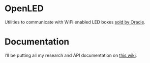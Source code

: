 OpenLED
=======

Utilities to communicate with WiFi enabled LED boxes [sold by Oracle](http://www.oraclelights.com/automotive-lighting-products/ORACLE-LED-Controllers/Wi-Fi-Multifunction-RGB-LED-Remote).

Documentation
=============
I'll be putting all my research and API documentation on [this wiki](https://github.com/squiffy/OpenLED/wiki).
